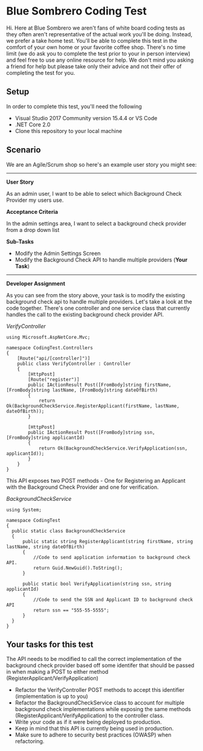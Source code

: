 # Blue Sombrero Coding Test

Hi. Here at Blue Sombrero we aren't fans of white board coding tests as they often aren't representative of the actual work you'll be doing. Instead, we prefer a take home test. You'll be able to complete this test in the comfort of your own home or your favorite coffee shop. There's no time limit (we do ask you to complete the test prior to your in person interview) and feel free to use any online resource for help. We don't mind you asking a friend for help but please take only their advice and not their offer of completing the test for you.

## Setup

In order to complete this test, you'll need the following
* Visual Studio 2017 Community version 15.4.4 or VS Code
* .NET Core 2.0
* Clone this repository to your local machine

## Scenario

We are an Agile/Scrum shop so here's an example user story you might see:

----------------------------------------------------------------

**User Story**

As an admin user, I want to be able to select which Background Check Provider my users use. 

**Acceptance Criteria**

In the admin settings area, I want to select a background check provider from a drop down list

**Sub-Tasks**
* Modify the Admin Settings Screen
* Modify the Background Check API to handle multiple providers (**Your Task**)

-----------------------------------------------------------------

**Developer Assignment**

As you can see from the story above, your task is to modify the existing background check api to handle multiple providers. Let's take a look at the code together. There's one controller and one service class that currently handles the call to the existing background check provider API.

*VerifyController*

```
using Microsoft.AspNetCore.Mvc;

namespace CodingTest.Controllers
{
    [Route("api/[controller]")]
    public class VerifyController : Controller
    {
        [HttpPost]
        [Route("register")]
        public IActionResult Post([FromBody]string firstName, [FromBody]string lastName, [FromBody]string dateOfBirth)
        {
            return Ok(BackgroundCheckService.RegisterApplicant(firstName, lastName, dateOfBirth));
        }

        [HttpPost]
        public IActionResult Post([FromBody]string ssn, [FromBody]string applicantId)
        {
            return Ok(BackgroundCheckService.VerifyApplication(ssn, applicantId));
        }
    }
}
```
  
  
  This API exposes two POST methods - One for Registering an Applicant with the Background Check Provider and one for verification.
  
 *BackgroundCheckService*
  
  ```
  using System;

namespace CodingTest
{
    public static class BackgroundCheckService
    {
        public static string RegisterApplicant(string firstName, string lastName, string dateOfBirth)
        {
            //Code to send application information to background check API.
            return Guid.NewGuid().ToString();
        }

        public static bool VerifyApplication(string ssn, string applicantId)
        {
            //Code to send the SSN and Applicant ID to background check API
            return ssn == "555-55-5555";
        }
    }
}

  ```
  
  ## Your tasks for this test
  
  The API needs to be modified to call the correct implementation of the background check provider based off some identifer that should be passed in when making a POST to either method (RegisterApplicant/VerifyApplication)
  
  * Refactor the VerifyController POST methods to accept this identifier (implementation is up to you)
  * Refactor the BackgroundCheckService class to account for multiple background check implementations while exposing the same methods (RegisterApplicant/VerifyApplication) to the controller class.
  * Write your code as if it were being deployed to production.
  * Keep in mind that this API is currently being used in production.
  * Make sure to adhere to security best practices (OWASP) when refactoring.
  

  

